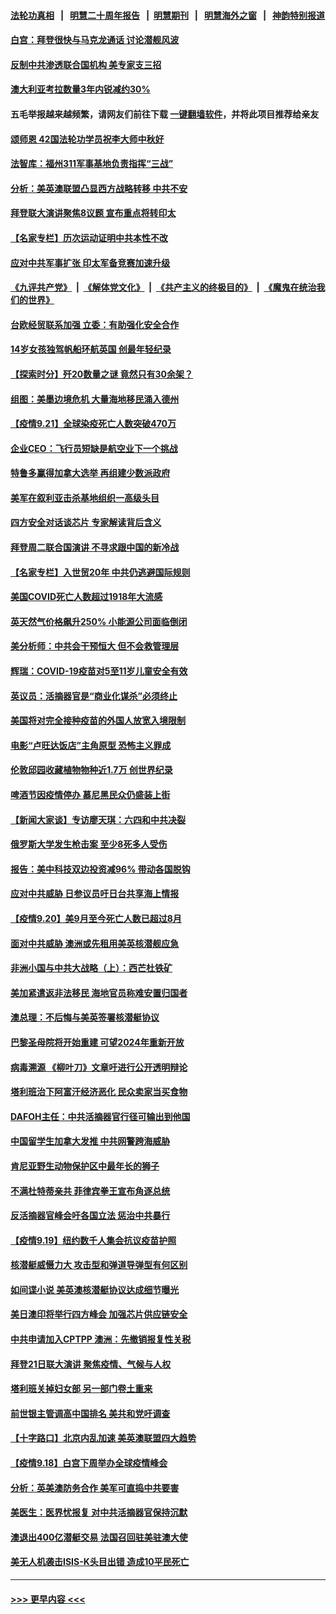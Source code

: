 #### [法轮功真相](https://github.com/gfw-breaker/truth/blob/master/README.md?t=0) &nbsp;&nbsp;|&nbsp;&nbsp; [明慧二十周年报告](https://github.com/gfw-breaker/mh-reports/blob/master/README.md?t=0) &nbsp;&nbsp;|&nbsp;&nbsp;[明慧期刊](https://github.com/gfw-breaker/mh-qikan) &nbsp;&nbsp;|&nbsp;&nbsp; [明慧海外之窗](https://github.com/gfw-breaker/mh-news/blob/master/README.md?t=0) &nbsp;&nbsp;|&nbsp;&nbsp; [神韵特别报道](https://github.com/gfw-breaker/mh-news/blob/master/shenyun.md?t=0)
#### [白宫：拜登很快与马克龙通话 讨论潜舰风波](../pages/nsc418/n13251864.md?t=09221650) 
#### [反制中共渗透联合国机构 美专家支三招](../pages/nsc418/n13250690.md?t=09221650) 
#### [澳大利亚考拉数量3年内锐减约30%](../pages/nsc418/n13251121.md?t=09221650) 
#### 五毛举报越来越频繁，请网友们前往下载 [一键翻墙软件](https://github.com/gfw-breaker/ssr-accounts)，并将此项目推荐给亲友
#### [颂师恩 42国法轮功学员祝李大师中秋好](../pages/nsc418/n13247727.md?t=09221650) 
#### [法智库：福州311军事基地负责指挥“三战”](../pages/nsc418/n13250522.md?t=09221650) 
#### [分析：美英澳联盟凸显西方战略转移 中共不安](../pages/nsc418/n13250497.md?t=09221650) 
#### [拜登联大演讲聚焦8议题 宣布重点将转印太](../pages/nsc418/n13250456.md?t=09221650) 
#### [【名家专栏】历次运动证明中共本性不改](../pages/nsc418/n13250099.md?t=09221650) 
#### [应对中共军事扩张 印太军备竞赛加速升级](../pages/nsc418/n13250123.md?t=09221650) 
#### [《九评共产党》](https://github.com/begood0513/9ping.md/blob/master/README.md) &nbsp;|&nbsp; [《解体党文化》](../../../../jtdwh.md/blob/master/README.md)  &nbsp;|&nbsp; [《共产主义的终极目的》](../../../../gczydzjmd.md/blob/master/README.md) &nbsp;|&nbsp; [《魔鬼在统治我们的世界》](../../../../mgztzwmdsj.md/blob/master/README.md) 
#### [台欧经贸联系加强 立委：有助强化安全合作](../pages/nsc418/n13249827.md?t=09221650) 
#### [14岁女孩独驾帆船环航英国 创最年轻纪录](../pages/nsc418/n13249213.md?t=09221650) 
#### [【探索时分】歼20数量之谜 竟然只有30余架？](../pages/nsc418/n13248548.md?t=09221650) 
#### [组图：美墨边境危机 大量海地移民涌入德州](../pages/nsc418/n13249673.md?t=09221650) 
#### [【疫情9.21】全球染疫死亡人数突破470万](../pages/nsc418/n13249730.md?t=09221650) 
#### [企业CEO：飞行员短缺是航空业下一个挑战](../pages/nsc418/n13249677.md?t=09221650) 
#### [特鲁多赢得加拿大选举 再组建少数派政府](../pages/nsc418/n13249587.md?t=09221650) 
#### [美军在叙利亚击杀基地组织一高级头目](../pages/nsc418/n13249344.md?t=09221650) 
#### [四方安全对话谈芯片 专家解读背后含义](../pages/nsc418/n13249222.md?t=09221650) 
#### [拜登周二联合国演讲 不寻求跟中国的新冷战](../pages/nsc418/n13249155.md?t=09221650) 
#### [【名家专栏】入世贸20年 中共仍逃避国际规则](../pages/nsc418/n13247643.md?t=09221650) 
#### [美国COVID死亡人数超过1918年大流感](../pages/nsc418/n13249150.md?t=09221650) 
#### [英天然气价格飙升250% 小能源公司面临倒闭](../pages/nsc418/n13248224.md?t=09221650) 
#### [美分析师：中共会干预恒大 但不会救管理层](../pages/nsc418/n13248382.md?t=09221650) 
#### [辉瑞：COVID-19疫苗对5至11岁儿童安全有效](../pages/nsc418/n13247739.md?t=09221650) 
#### [英议员：活摘器官是“商业化谋杀”必须终止](../pages/nsc418/n13247852.md?t=09221650) 
#### [美国将对完全接种疫苗的外国人放宽入境限制](../pages/nsc418/n13247889.md?t=09221650) 
#### [电影“卢旺达饭店”主角原型 恐怖主义罪成](../pages/nsc418/n13247798.md?t=09221650) 
#### [伦敦邱园收藏植物物种近1.7万 创世界纪录](../pages/nsc418/n13246222.md?t=09221650) 
#### [啤酒节因疫情停办 慕尼黑民众仍盛装上街](../pages/nsc418/n13245705.md?t=09221650) 
#### [【新闻大家谈】专访廖天琪：六四和中共决裂](../pages/nsc418/n13247529.md?t=09221650) 
#### [俄罗斯大学发生枪击案 至少8死多人受伤](../pages/nsc418/n13247481.md?t=09221650) 
#### [报告：美中科技双边投资减96% 带动各国脱钩](../pages/nsc418/n13247163.md?t=09221650) 
#### [应对中共威胁 日参议员吁日台共享海上情报](../pages/nsc418/n13246909.md?t=09221650) 
#### [【疫情9.20】美9月至今死亡人数已超过8月](../pages/nsc418/n13246993.md?t=09221650) 
#### [面对中共威胁 澳洲或先租用美英核潜舰应急](../pages/nsc418/n13246950.md?t=09221650) 
#### [非洲小国与中共大战略（上）：西芒杜铁矿](../pages/nsc418/n13244286.md?t=09221650) 
#### [美加紧遣返非法移民 海地官员称难安置归国者](../pages/nsc418/n13246166.md?t=09221650) 
#### [澳总理：不后悔与美英签署核潜艇协议](../pages/nsc418/n13245673.md?t=09221650) 
#### [巴黎圣母院将开始重建 可望2024年重新开放](../pages/nsc418/n13245737.md?t=09221650) 
#### [病毒溯源 《柳叶刀》文章吁进行公开透明辩论](../pages/nsc418/n13245691.md?t=09221650) 
#### [塔利班治下阿富汗经济恶化 民众卖家当买食物](../pages/nsc418/n13245732.md?t=09221650) 
#### [DAFOH主任：中共活摘器官行径可输出到他国](../pages/nsc418/n13245484.md?t=09221650) 
#### [中国留学生加拿大发推 中共网警跨海威胁](../pages/nsc418/n13244300.md?t=09221650) 
#### [肯尼亚野生动物保护区中最年长的狮子](../pages/nsc418/n13243656.md?t=09221650) 
#### [不满杜特蒂亲共 菲律宾拳王宣布角逐总统](../pages/nsc418/n13245262.md?t=09221650) 
#### [反活摘器官峰会吁各国立法 惩治中共暴行](../pages/nsc418/n13245052.md?t=09221650) 
#### [【疫情9.19】纽约数千人集会抗议疫苗护照](../pages/nsc418/n13244844.md?t=09221650) 
#### [核潜艇威慑力大 攻击型和弹道导弹型有何区别](../pages/nsc418/n13243925.md?t=09221650) 
#### [如间谍小说 美英澳核潜艇协议达成细节曝光](../pages/nsc418/n13244109.md?t=09221650) 
#### [美日澳印将举行四方峰会 加强芯片供应链安全](../pages/nsc418/n13244178.md?t=09221650) 
#### [中共申请加入CPTPP 澳洲：先撤销报复性关税](../pages/nsc418/n13244023.md?t=09221650) 
#### [拜登21日联大演讲 聚焦疫情、气候与人权](../pages/nsc418/n13243999.md?t=09221650) 
#### [塔利班关掉妇女部 另一部门卷土重来](../pages/nsc418/n13243754.md?t=09221650) 
#### [前世银主管调高中国排名 美共和党吁调查](../pages/nsc418/n13243777.md?t=09221650) 
#### [【十字路口】北京内乱加速 美英澳联盟四大趋势](../pages/nsc418/n13243637.md?t=09221650) 
#### [【疫情9.18】白宫下周举办全球疫情峰会](../pages/nsc418/n13243447.md?t=09221650) 
#### [分析：英美澳防务合作 美军可直捣中共要害](../pages/nsc418/n13242980.md?t=09221650) 
#### [美医生：医界忧报复 对中共活摘器官保持沉默](../pages/nsc418/n13242673.md?t=09221650) 
#### [澳退出400亿潜艇交易 法国召回驻美驻澳大使](../pages/nsc418/n13242498.md?t=09221650) 
#### [美无人机袭击ISIS-K头目出错 造成10平民死亡](../pages/nsc418/n13242409.md?t=09221650) 

----
#### [ >>> 更早内容 <<< ](../indexes/nsc418-earlier.md)
